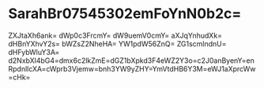 # SarahBr07545302emFoYnN0b2c=
ZXJtaXh6ank=
dWp0c3FrcmY=
dW9uemV0cmY=
aXJqYnhudXk=
dHBnYXhvY2s=
bWZsZ2NheHA=
YW1pdW56ZnQ=
ZG1scmlndnU=
dHFybWluY3A=
d2NxbXl4bG4=dmx6c2lkZmE=dGZ1bXpkd3F4eWZ2Y3o=c2J0anByenY=enRpdnllcXA=cWprb3Vjemw=bnh3YW9yZHY=YmVtdHB6Y3M=eWJ1aXprcWw=cHk=
